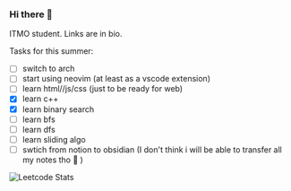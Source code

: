 ### Hi there 👋

ITMO student. Links are in bio.

Tasks for this summer:
- [ ] switch to arch
- [ ] start using neovim (at least as a vscode extension)
- [ ] learn html//js/css (just to be ready for web)
- [x] learn c++
- [x] learn binary search
- [ ] learn bfs
- [ ] learn dfs
- [ ] learn sliding algo
- [ ] swtich from notion to obsidian (I don't think i will be able to transfer all my notes tho :face_with_thermometer: )

![Leetcode Stats](https://leetcard.jacoblin.cool/Fuverald?ext=heatmap)
<!--
**fefumo/fefumo** is a ✨ _special_ ✨ repository because its `README.md` (this file) appears on your GitHub profile.

Here are some ideas to get you started:

- 🔭 I’m currently working on ...
- 🌱 I’m currently learning ...
- 👯 I’m looking to collaborate on ...
- 🤔 I’m looking for help with ...
- 💬 Ask me about ...
- 📫 How to reach me: ...
- 😄 Pronouns: ...
- ⚡ Fun fact: ...
-->
